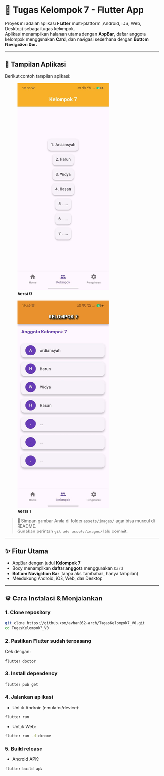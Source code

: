 # 📱 Tugas Kelompok 7 - Flutter App

Proyek ini adalah aplikasi **Flutter** multi-platform (Android, iOS, Web, Desktop) sebagai tugas kelompok.  
Aplikasi menampilkan halaman utama dengan **AppBar**, daftar anggota kelompok menggunakan **Card**, dan navigasi sederhana dengan **Bottom Navigation Bar**.

---

## 🚀 Tampilan Aplikasi

Berikut contoh tampilan aplikasi:  

<p align="center">
  <figure>
    <img src="https://raw.githubusercontent.com/avhan052-arch/TugasKelompok7_V0/main/assets/images/screenshot.jpg" 
         alt="Versi 0" width="300"/>
    <figcaption><b>Versi 0</b></figcaption>
  </figure>
  <figure>
    <img src="https://raw.githubusercontent.com/avhan052-arch/TugasKelompok7_V0/main/assets/images/screenshot1.jpg" 
         alt="Versi 1" width="300"/>
    <figcaption><b>Versi 1</b></figcaption>
  </figure>
</p>


> 📌 Simpan gambar Anda di folder `assets/images/` agar bisa muncul di README.  
> Gunakan perintah `git add assets/images/` lalu commit.

---

## ✨ Fitur Utama

- AppBar dengan judul **Kelompok 7**  
- Body menampilkan **daftar anggota** menggunakan `Card`  
- **Bottom Navigation Bar** (tanpa aksi tambahan, hanya tampilan)  
- Mendukung Android, iOS, Web, dan Desktop  

---

## ⚙️ Cara Instalasi & Menjalankan

### 1. Clone repository

```bash
git clone https://github.com/avhan052-arch/TugasKelompok7_V0.git
cd TugasKelompok7_V0
```
### 2. Pastikan Flutter sudah terpasang

Cek dengan:
```bash
flutter doctor
```
### 3. Install dependency
```bash
flutter pub get
```
### 4. Jalankan aplikasi
* Untuk Android (emulator/device):
```bash
flutter run
```
* Untuk Web:
```bash 
flutter run -d chrome
```
### 5. Build release 
* Android APK:
```bash
flutter build apk
```